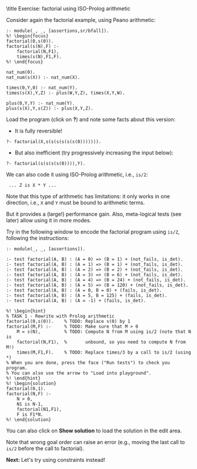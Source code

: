 \title Exercise: factorial using ISO-Prolog arithmetic 

Consider again the factorial example, using Peano arithmetic:
```ciao_runnable
:- module(_, _, [assertions,sr/bfall]).
%! \begin{focus}
factorial(0,s(0)).
factorial(s(N),F) :-
    factorial(N,F1),
    times(s(N),F1,F).
%! \end{focus}

nat_num(0).
nat_num(s(X)) :- nat_num(X).

times(0,Y,0) :- nat_num(Y).
times(s(X),Y,Z) :- plus(W,Y,Z), times(X,Y,W).

plus(0,Y,Y) :- nat_num(Y).
plus(s(X),Y,s(Z)) :- plus(X,Y,Z).
```

Load the program (click on **?**) and note some facts about this version:
  - It is fully reversible!
```ciao_runnable
?- factorial(X,s(s(s(s(s(s(0))))))).
```
  - But also inefficient (try progressively increasing the input below): 
```ciao_runnable
?- factorial(s(s(s(s(0)))),Y).
```

We can also code it using ISO-Prolog arithmetic, i.e., `is/2`:
```ciao
 ... Z is X * Y ... 
```
Note that this type of arithmetic has limitations: it only works
in one direction, i.e., `X` and `Y` must be bound to arithmetic terms.

But it provides a (large!) performance gain.  Also, meta-logical 
tests (see later) allow using it in more modes.

Try in the following window to encode the factorial program using
`is/2`, following the instructions: 
```ciao_runnable
:- module(_, _, [assertions]).

:- test factorial(A, B) : (A = 0) => (B = 1) + (not_fails, is_det).
:- test factorial(A, B) : (A = 1) => (B = 1) + (not_fails, is_det).
:- test factorial(A, B) : (A = 2) => (B = 2) + (not_fails, is_det).
:- test factorial(A, B) : (A = 3) => (B = 6) + (not_fails, is_det).
:- test factorial(A, B) : (A = 4) => (B = 24) + (not_fails, is_det).
:- test factorial(A, B) : (A = 5) => (B = 120) + (not_fails, is_det).
:- test factorial(A, B) : (A = 0, B = 0) + (fails, is_det).
:- test factorial(A, B) : (A = 5, B = 125) + (fails, is_det).
:- test factorial(A, B) : (A = -1) + (fails, is_det).

%! \begin{hint}
% TASK 1 - Rewrite with Prolog arithmetic 
factorial(0,s(0)).    % TODO: Replace s(0) by 1
factorial(M,F) :-     % TODO: Make sure that M > 0
    M = s(N),         % TODO: Compute N from M using is/2 (note that N is 
    factorial(N,F1),  %       unbound, so you need to compute N from M!)
    times(M,F1,F).    % TODO: Replace times/3 by a call to is/2 (using *)
% When you are done, press the face ("Run tests") to check you program.
% You can also use the arrow to "Load into playground".
%! \end{hint}
%! \begin{solution}
factorial(0,1). 
factorial(N,F) :-
    N > 0,
    N1 is N-1,
    factorial(N1,F1),
    F is F1*N.
%! \end{solution}
```

You can also click on **Show solution** to load the solution in the
edit area. 

Note that wrong goal order can raise an error (e.g., moving the last
call to `is/2` before the call to factorial).

**Next:** Let's try using constraints instead!
